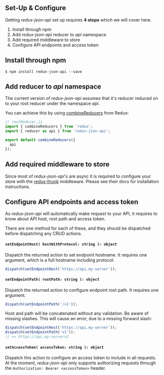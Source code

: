 Set-Up & Configure
------------------

Getting _redux-json-api_ set up requires __4 steps__ which we will cover here.

1. Install through npm
1. Add _redux-json-api_ reducer to _api_ namespace
1. Add required middleware to store
1. Configure API endpoints and access token

## Install through npm

`$ npm install redux-json-api --save`

## Add reducer to _api_ namespace

The current version of _redux-json-api_ assumes that it's reducer reduced on to your root reducer under the namespace _api_.

You can achieve this by using [combineReducers](http://redux.js.org/docs/api/combineReducers.html) from Redux:

```js
// rootReducer.js
import { combineReducers } from 'redux';
import { reducer as api } from 'redux-json-api';

export default combineReducers({
  api
});
```

## Add required middleware to store

Since most of _redux-json-api_'s are async it is required to configure your store with the [redux-thunk](https://github.com/gaearon/redux-thunk) middleware. Please see their docs for installation instructions.

## Configure API endpoints and access token

As _redux-json-api_ will automatically make request to your API, it requires to know about API host, root path and access token.

There are one method for each of these, and they should be dispatched before dispatching any CRUD actions.

#### `setEndpointHost( hostWithProtocol: string ): object`

Dispatch the returned action to set endpoint hostname. It requires one argument, which is a full hostname including protocol.

```js
dispatch(setEndpointHost('https://api.my-server'));
```

#### `setEndpointPath( rootPath: string ): object`

Dispatch the returned action to configure endpoint root path. It requires one argument.

```js
dispatch(setEndpointPath('/v1'));
```

Host and path will be concatenated without any validation. Be aware of missing slashes. This will cause an error, due to a missing forward slash:

```js
dispatch(setEndpointHost('https://api.my-server'));
dispatch(setEndpointPath('v1'));
// => https://api.my-serverv1
```

#### `setAccessToken( accessToken: string ): object`

Dispatch this action to configure an access token to include in all requests. At the moment, _redux-json-api_ only supports authorizing requests through the `Authorization: Bearer <accessToken>` header.
